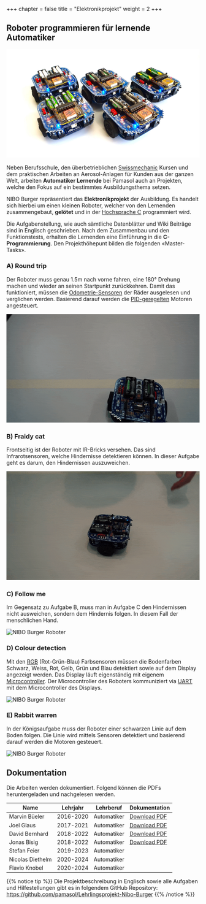 +++
chapter = false
title = "Elektronikprojekt"
weight = 2
+++

## Roboter programmieren für lernende Automatiker

![NIBO Burger Roboter](./images/nibo_group.de.jpg)

Neben Berufsschule, den überbetrieblichen [Swissmechanic](https://www.swissmechanic.ch/) Kursen und dem praktischen Arbeiten an Aerosol-Anlagen für Kunden aus der ganzen Welt, arbeiten **Automatiker Lernende** bei Pamasol auch an Projekten, welche den Fokus auf ein bestimmtes Ausbildungsthema setzen.

NIBO Burger repräsentiert das **Elektronikprojekt** der Ausbildung. Es handelt sich hierbei um einen kleinen Roboter, welcher von den Lernenden zusammengebaut, **gelötet** und in der [Hochsprache C](https://de.wikipedia.org/wiki/C_(Programmiersprache)) programmiert wird.

Die Aufgabenstellung, wie auch sämtliche Datenblätter und Wiki Beiträge sind in Englisch geschrieben. Nach dem Zusammenbau und den Funktionstests, erhalten die Lernenden eine Einführung in die **C-Programmierung**. Den Projekthöhepunt bilden die folgenden «Master-Tasks».

### A) Round trip
Der Roboter muss genau 1.5m nach vorne fahren, eine 180° Drehung machen und wieder an seinen Startpunkt zurückkehren. Damit das funktioniert, müssen die [Odometrie-Sensoren](https://de.wikipedia.org/wiki/Odometrie) der Räder ausgelesen und verglichen werden. Basierend darauf werden die [PID-geregelten](https://de.wikipedia.org/wiki/Regler#PID-Regler) Motoren angesteuert.

![NIBO Burger Roboter](./images/A_Round_trip_medium.de.gif)

### B) Fraidy cat
Frontseitig ist der Roboter mit IR-Bricks versehen. Das sind Infrarotsensoren, welche Hindernisse detektieren können. In dieser Aufgabe geht es darum, den Hindernissen auszuweichen.

![NIBO Burger Roboter](./images/B_Fraidy_cat_medium.de.gif)

### C) Follow me
Im Gegensatz zu Aufgabe B, muss man in Aufgabe C den Hindernissen nicht ausweichen, sondern dem Hindernis folgen. In diesem Fall der menschlichen Hand.

![NIBO Burger Roboter](./images/C_Follow_me_medium.de.gif)

### D) Colour detection
Mit den [RGB](https://de.wikipedia.org/wiki/RGB-Farbraum) (Rot-Grün-Blau) Farbsensoren müssen die Bodenfarben Schwarz, Weiss, Rot, Gelb, Grün und Blau detektiert sowie auf dem Display angezeigt werden. Das Display läuft eigenständig mit eigenem [Microcontroller](https://de.wikipedia.org/wiki/Mikrocontroller). Der Microcontroller des Roboters kommuniziert via [UART](https://de.wikipedia.org/wiki/Universal_Asynchronous_Receiver_Transmitter) mit dem Microcontroller des Displays.

![NIBO Burger Roboter](./images/D_Color_Detection_medium.de.gif)

### E) Rabbit warren
In der Königsaufgabe muss der Roboter einer schwarzen Linie auf dem Boden folgen. Die Linie wird mittels Sensoren detektiert und basierend darauf werden die Motoren gesteuert.

![NIBO Burger Roboter](./images/E_Rabbit_warren_medium.de.gif)

## Dokumentation

Die Arbeiten werden dokumentiert. Folgend können die PDFs heruntergeladen und nachgelesen werden.

| Name             | Lehrjahr  | Lehrberuf   | Dokumentation   |
| ---------------- | --------- | ----------- | --------------- |
| Marvin Büeler    | 2016-2020 | Automatiker | [Download PDF](./docs/2019-12-16_Nibo_Doku_MarvinBueeler.de.pdf)
| Joel Glaus       | 2017-2021 | Automatiker | [Download PDF](./docs/2020-04-28_Nibo_Doku_JoelGlaus.de.pdf)
| David Bernhard   | 2018-2022 | Automatiker | [Download PDF](./docs/2020-04-28_Nibo_Doku_DavidBernhard.de.pdf)
| Jonas Bisig      | 2018-2022 | Automatiker | [Download PDF](./docs/2022-03-04_Nibo_Doku_JonasBisig.de.pdf)
| Stefan Feier     | 2019-2023 | Automatiker |
| Nicolas Diethelm | 2020-2024 | Automatiker |
| Flavio Knobel    | 2020-2024 | Automatiker |

{{% notice tip %}}
Die Projektbeschreibung in Englisch sowie alle Aufgaben und Hilfestellungen gibt es in folgendem GitHub Repository: https://github.com/pamasol/Lehrlingsprojekt-Nibo-Burger
{{% /notice %}}
